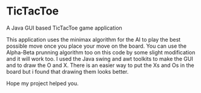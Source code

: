 # TicTacToe
A Java GUI based TicTacToe game application

This application uses the minimax algorithm for the AI to play the best possible move once you place your move on the board.
You can use the Alpha-Beta prunning algorithm too on this code by some slight modification and it will work too.
I used the Java swing and awt toolkits to make the GUI and to draw the O and X. There is an easier way to put the Xs and Os in the board
but i found that drawing them looks better.

Hope my project helped you.
